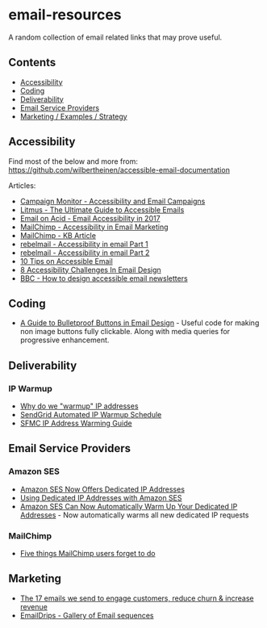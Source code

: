 # email-resources
A random collection of email related links that may prove useful.

## Contents

* [Accessibility](#accessibility)
* [Coding](#coding)
* [Deliverability](#deliverability)
* [Email Service Providers](#email-service-providers)
* [Marketing / Examples / Strategy](#marketing)

## Accessibility

Find most of the below and more from:
https://github.com/wilbertheinen/accessible-email-documentation

Articles:
* [Campaign Monitor - Accessibility and Email Campaigns](https://www.campaignmonitor.com/resources/guides/accessibility/)
* [Litmus - The Ultimate Guide to  Accessible Emails](https://litmus.com/blog/ultimate-guide-accessible-emails)
* [Email on Acid - Email Accessibility in 2017](https://www.emailonacid.com/blog/article/email-development/email-accessibilty-in-2017)
* [MailChimp - Accessibility in Email Marketing](https://blog.mailchimp.com/accessibility-in-email-marketing/)
* [MailChimp - KB Article](http://kb.mailchimp.com/campaigns/previews-and-tests/accessibility-in-email-marketing)
* [rebelmail - Accessibility in email Part 1](http://blog.rebelmail.com/accessibility-in-email/)
* [rebelmail - Accessibility in email Part 2](http://blog.rebelmail.com/accessibility-in-email-part-ii/)
* [10 Tips on Accessible Email](http://eroi.com/ideas/10-tips-on-accessible-email/)
* [8 Accessibility Challenges In Email Design](https://savvyinbox.com/8-accessibility-challenges-in-email-design-dee9655f8f90#.a27ib6ckh)
* [BBC - How to design accessible email newsletters](http://www.bbc.co.uk/gel/guidelines/how-to-design-accessible-email-newsletters)

## Coding

* [A Guide to Bulletproof Buttons in Email Design](https://litmus.com/blog/a-guide-to-bulletproof-buttons-in-email-design) - Useful code for making non image buttons fully clickable. Along with media queries for progressive enhancement.

## Deliverability

### IP Warmup

* [Why do we "warmup" IP addresses](https://wordtothewise.com/2014/04/warmup-ip-addresses/)
* [SendGrid Automated IP Warmup Schedule](https://sendgrid.com/docs/API_Reference/Web_API_v3/IP_Management/ip_warmup_schedule.html)
* [SFMC IP Address Warming Guide](https://help.marketingcloud.com/en/documentation/exacttarget/resources/email_deliverability/ip_address_warming_guide/)

## Email Service Providers

### Amazon SES

* [Amazon SES Now Offers Dedicated IP Addresses](https://aws.amazon.com/blogs/ses/amazon-ses-now-offers-dedicated-ip-addresses/)
* [Using Dedicated IP Addresses with Amazon SES](http://docs.aws.amazon.com/ses/latest/DeveloperGuide/dedicated-ips.html)
* [Amazon SES Can Now Automatically Warm Up Your Dedicated IP Addresses](https://aws.amazon.com/blogs/ses/amazon-ses-can-now-automatic-warm-up-your-dedicated-ip-addresses/) - Now automatically warms all new dedicated IP requests

### MailChimp

* [Five things MailChimp users forget to do](https://emailpixels.com/five-things-mailchimp-users-forget/)

## Marketing

* [The 17 emails we send to engage customers, reduce churn & increase revenue](https://blog.baremetrics.com/the-17-emails-we-send-to-engage-customers-reduce-churn-increase-revenue-806cd2eaa11c)
* [EmailDrips - Gallery of Email sequences](http://www.emaildrips.com/)